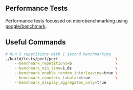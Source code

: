 ## Performance Tests
Performance tests focussed on microbenchmarking using [google/benchmark](https://github.com/google/benchmark/blob/main/docs/user_guide.md).

## Useful Commands
```sh
# Run 5 repetitions with 1 second benchmarking
./build/tests/perf/perf                         \
    --benchmark_repetitions=5                   \
    --benchmark_min_time=1.0s                   \
    --benchmark_enable_random_interleaving=true \
    --benchmark_counters_tabular=true           \
    --benchmark_display_aggregates_only=true
```